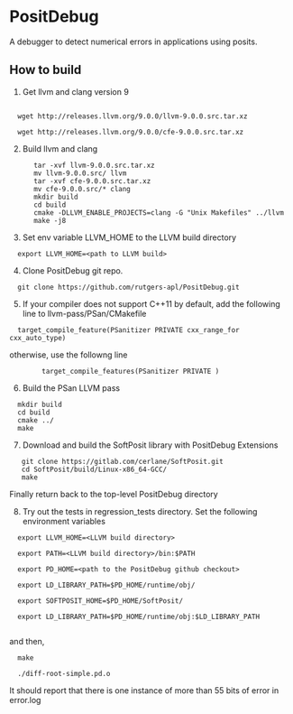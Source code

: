 # PositDebug
A debugger to detect numerical errors in applications using posits. 


## How to build

1. Get llvm and clang version 9
```

  wget http://releases.llvm.org/9.0.0/llvm-9.0.0.src.tar.xz

  wget http://releases.llvm.org/9.0.0/cfe-9.0.0.src.tar.xz
```

2. Build llvm and clang

```
      tar -xvf llvm-9.0.0.src.tar.xz
      mv llvm-9.0.0.src/ llvm
      tar -xvf cfe-9.0.0.src.tar.xz
      mv cfe-9.0.0.src/* clang
      mkdir build
      cd build
      cmake -DLLVM_ENABLE_PROJECTS=clang -G "Unix Makefiles" ../llvm
      make -j8

```

3. Set env variable LLVM_HOME to the LLVM build directory
```
  export LLVM_HOME=<path to LLVM build>
```

4. Clone PositDebug git repo.
```
  git clone https://github.com/rutgers-apl/PositDebug.git

```

5. If your compiler does not support C++11 by default, add the following line to llvm-pass/PSan/CMakefile

```
  target_compile_feature(PSanitizer PRIVATE cxx_range_for cxx_auto_type)

```

otherwise, use the followng line

```
        target_compile_features(PSanitizer PRIVATE )

```

6. Build the PSan LLVM pass

```
  mkdir build
  cd build
  cmake ../
  make

```

7. Download and build the SoftPosit library with PositDebug Extensions

```
   git clone https://gitlab.com/cerlane/SoftPosit.git
   cd SoftPosit/build/Linux-x86_64-GCC/
   make

```
  Finally return back to the top-level PositDebug directory

8. Try out the tests in regression_tests directory. Set the following environment variables

```
  export LLVM_HOME=<LLVM build directory>

  export PATH=<LLVM build directory>/bin:$PATH

  export PD_HOME=<path to the PositDebug github checkout>

  export LD_LIBRARY_PATH=$PD_HOME/runtime/obj/

  export SOFTPOSIT_HOME=$PD_HOME/SoftPosit/

  export LD_LIBRARY_PATH=$PD_HOME/runtime/obj:$LD_LIBRARY_PATH
  

```

and then,
```
  make

  ./diff-root-simple.pd.o

```

It should report that there is one instance of  more than 55 bits of error in error.log
      